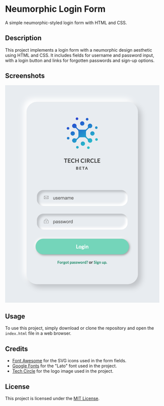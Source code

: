# Neumorphic Login Form

A simple neumorphic-styled login form with HTML and CSS.

## Description

This project implements a login form with a neumorphic design aesthetic using HTML and CSS. It includes fields for username and password input, with a login button and links for forgotten passwords and sign-up options.

## Screenshots

![Login Form Screenshot](techcirclelogin.png)

## Usage

To use this project, simply download or clone the repository and open the `index.html` file in a web browser.

## Credits

- [Font Awesome](https://fontawesome.com/) for the SVG icons used in the form fields.
- [Google Fonts](https://fonts.google.com/) for the "Lato" font used in the project.
- [Tech Circle](#) for the logo image used in the project.

## License

This project is licensed under the [MIT License](LICENSE).
